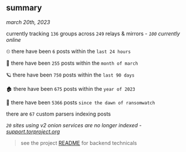 
## summary
_march 20th, 2023_

currently tracking `136` groups across `249` relays & mirrors - _`100` currently online_

⏲ there have been `6` posts within the `last 24 hours`

🦈 there have been `255` posts within the `month of march`

🪐 there have been `750` posts within the `last 90 days`

🏚 there have been `675` posts within the `year of 2023`

🦕 there have been `5366` posts `since the dawn of ransomwatch`

there are `67` custom parsers indexing posts

_`20` sites using v2 onion services are no longer indexed - [support.torproject.org](https://support.torproject.org/onionservices/v2-deprecation/)_

> see the project [README](https://github.com/joshhighet/ransomwatch#ransomwatch--) for backend technicals
